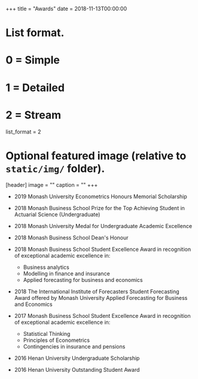 +++
title = "Awards"
date = 2018-11-13T00:00:00

# List format.
#   0 = Simple
#   1 = Detailed
#   2 = Stream
list_format = 2

# Optional featured image (relative to `static/img/` folder).
[header]
image = ""
caption = ""
+++

 

* 2019 Monash University Econometrics Honours Memorial Scholarship

* 2018 Monash Business School Prize for the Top Achieving Student in Actuarial Science (Undergraduate) 

* 2018 Monash University Medal for Undergraduate Academic Excellence

* 2018 Monash Business School Dean's Honour

* 2018 Monash Business School Student Excellence Award in recognition of exceptional academic excellence in:  

  - Business analytics
  - Modelling in finance and insurance
  - Applied forecasting for business and economics

* 2018 The International Institute of Forecasters Student Forecasting Award 
    offered by Monash University Applied Forecasting for Business and Economics 

* 2017 Monash Business School Student Excellence Award in recognition of exceptional academic excellence in:  

  - Statistical Thinking
  - Principles of Econometrics
  - Contingencies in insurance and pensions
  
* 2016 Henan University Undergraduate Scholarship 

* 2016 Henan University Outstanding Student Award